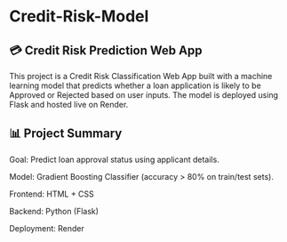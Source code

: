 # Credit-Risk-Model

## 💳 Credit Risk Prediction Web App
This project is a Credit Risk Classification Web App built with a machine learning model that predicts whether a loan application is likely to be Approved or Rejected based on user inputs. The model is deployed using Flask and hosted live on Render.

## 📊 Project Summary
Goal: Predict loan approval status using applicant details.

Model: Gradient Boosting Classifier (accuracy > 80% on train/test sets).

Frontend: HTML + CSS

Backend: Python (Flask)

Deployment: Render
